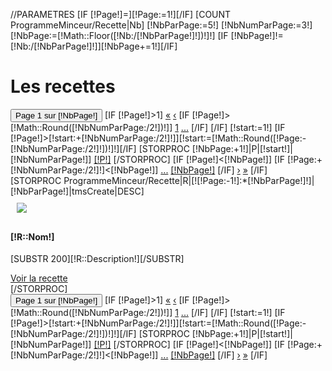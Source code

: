 //PARAMETRES
[IF [!Page!]=][!Page:=1!][/IF]
[COUNT ProgrammeMinceur/Recette|Nb]
[!NbParPage:=5!]
[!NbNumParPage:=3!]
[!NbPage:=[!Math::Floor([!Nb:/[!NbParPage!]!])!]!]
[IF [!NbPage!]!=[!Nb:/[!NbParPage!]!]][!NbPage+=1!][/IF]

<!-- page header -->
<h1 id="page-header">Les recettes</h1>	


<div class="btn-toolbar blogpagging"> <!-- Start Paging --> 
	<div class="btn-group">
		<button class="btn active">Page 1 sur [!NbPage!] </button> 
		[IF [!Page!]>1]
			<a href="/[!Lien!]" class="btn"><span>&laquo;</span></a>
			<a href="[IF [!Page!]=2]/[!Lien!][ELSE]?Page=[!Page:-1!][/IF]" class="btn">&lsaquo;</a>
			[IF [!Page!]>[!Math::Round([!NbNumParPage:/2!])!]]
				<a href="/[!Lien!]" class="btn"><span>1</span></a>
				<a href="#" class="btn"><span>...</span></a>
			[/IF]
		[/IF]
		[!start:=1!]
		[IF [!Page!]>[!start:+[!NbNumParPage:/2!]!]][!start:=[!Math::Round([!Page:-[!NbNumParPage:/2!]!])!]!][/IF]
		[STORPROC [!NbPage:+1!]|P|[!start!]|[!NbNumParPage!]]
		<a href="[IF [!P!]!=1]?Page=[!P!][ELSE]/[!Lien!][/IF]" class="btn [IF [!P!]=[!Page!]]active[/IF]">[!P!]</a>
		[/STORPROC]
		[IF [!Page!]<[!NbPage!]]
			[IF [!Page:+[!NbNumParPage:/2!]!]<[!NbPage!]]
				<a href="#" class="btn"><span>...</span></a>
				<a href="?Page=[!NbPage!]" class="btn">[!NbPage!]</a>
			[/IF]
			<a href="?Page=[!Page:+1!]" class="btn"><span>&rsaquo;</span></a>
			<a href="?Page=[!NbPage!]" class="btn">&raquo;</a>
		[/IF] 
	</div>
</div>	<!-- End Paging -->

<div class="fluid-container">
	[STORPROC ProgrammeMinceur/Recette|R|[![!Page:-1!]:*[!NbParPage!]!]|[!NbParPage!]|tmsCreate|DESC]
		<div class="well clearfix well-small">
			<img src="[IF [!R::Image!]][!R::Image!].mini.150x150.jpg[ELSE]/Skins/Minceur/Img/recette.png[/IF]" class="media pull-left" style="margin:10px;"/>
			<h4>[!R::Nom!]</h4>
			<p>[SUBSTR 200][!R::Description!][/SUBSTR]</p>
			<a href="/[!Systeme::CurrentMenu::Url!]/[!R::Url!]" class="btn btn-primary pull-right">Voir la recette</a>
		</div>
	[/STORPROC]	
</div>		

<div class="btn-toolbar blogpagging"> <!-- Start Paging --> 
	<div class="btn-group">
		<button class="btn active">Page 1 sur [!NbPage!] </button> 
		[IF [!Page!]>1]
			<a href="/[!Lien!]" class="btn"><span>&laquo;</span></a>
			<a href="[IF [!Page!]=2]/[!Lien!][ELSE]?Page=[!Page:-1!][/IF]" class="btn">&lsaquo;</a>
			[IF [!Page!]>[!Math::Round([!NbNumParPage:/2!])!]]
				<a href="/[!Lien!]" class="btn"><span>1</span></a>
				<a href="#" class="btn"><span>...</span></a>
			[/IF]
		[/IF]
		[!start:=1!]
		[IF [!Page!]>[!start:+[!NbNumParPage:/2!]!]][!start:=[!Math::Round([!Page:-[!NbNumParPage:/2!]!])!]!][/IF]
		[STORPROC [!NbPage:+1!]|P|[!start!]|[!NbNumParPage!]]
		<a href="[IF [!P!]!=1]?Page=[!P!][ELSE]/[!Lien!][/IF]" class="btn [IF [!P!]=[!Page!]]active[/IF]">[!P!]</a>
		[/STORPROC]
		[IF [!Page!]<[!NbPage!]]
			[IF [!Page:+[!NbNumParPage:/2!]!]<[!NbPage!]]
				<a href="#" class="btn"><span>...</span></a>
				<a href="?Page=[!NbPage!]" class="btn">[!NbPage!]</a>
			[/IF]
			<a href="?Page=[!Page:+1!]" class="btn"><span>&rsaquo;</span></a>
			<a href="?Page=[!NbPage!]" class="btn">&raquo;</a>
		[/IF] 
	</div>
</div>	<!-- End Paging -->

